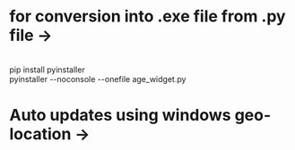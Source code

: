 <h1>for conversion into .exe file from .py file -> </h1>
<br>pip install pyinstaller
<br>pyinstaller --noconsole --onefile age_widget.py
<h1>Auto updates using windows geo-location -> </h1>
